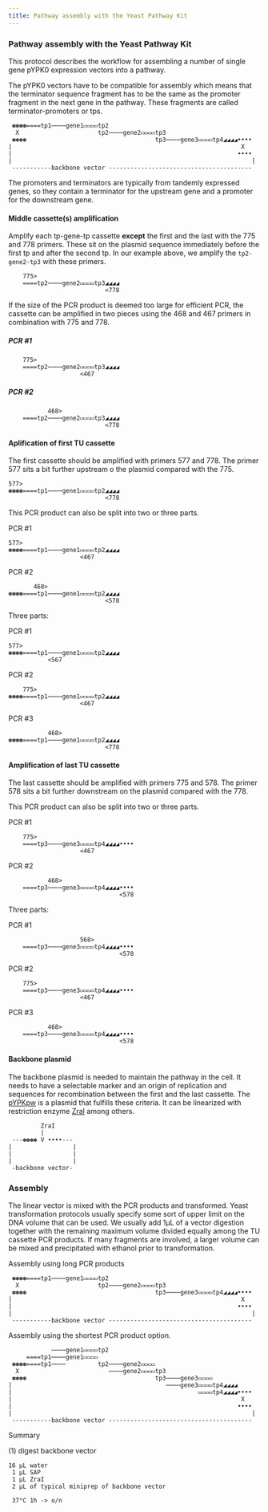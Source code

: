 ```yaml
---
title: Pathway assembly with the Yeast Pathway Kit
---
```


### Pathway assembly with the Yeast Pathway Kit 

This protocol describes the workflow for assembling a number of single gene pYPK0 expression vectors into a pathway.

The pYPK0 vectors have to be compatible for assembly which means that the terminator sequence fragment has to be the same as the promoter fragment in the next gene in the pathway. These fragments are called terminator-promoters or tps.   

     ✽✽✽✽====tp1⋯⋯⋯⋯gene1▭▭▭▭tp2
      X                      tp2⋯⋯⋯⋯gene2▭▭▭▭tp3
     ✽✽✽✽                                    tp3⋯⋯⋯⋯gene3▭▭▭▭tp4◢◢◢◢••••
    |                                                                X
    |                                                               •••• 
    |                                                                   |
     -----------backbone vector ----------------------------------------              
                          

The promoters and terminators are typically from tandemly expressed genes, so they contain a terminator for the upstream gene and a promoter for the downstream gene.

#### Middle cassette(s) amplification

Amplify each tp-gene-tp cassette **except** the first and the last with the 775 and 778 primers. These sit on the plasmid sequence immediately before the first tp and after the second tp. In our example above, we amplify the `tp2-gene2-tp3` with these primers.

        775>
        ====tp2⋯⋯⋯⋯gene2▭▭▭▭tp3◢◢◢◢
                               <778

If the size of the PCR product is deemed too large for efficient PCR, the cassette can be amplified in two pieces using the 468 and 467 primers in combination with 775 and 778.

##### PCR #1

        775>
        ====tp2⋯⋯⋯⋯gene2▭▭▭▭tp3◢◢◢◢
                        <467
##### PCR #2

               468>
        ====tp2⋯⋯⋯⋯gene2▭▭▭▭tp3◢◢◢◢
                               <778

#### Aplification of first TU cassette

The first cassette should be amplified with primers 577 and 778. The primer 577 sits a bit further upstream o the plasmid compared with the 775.

    577>
    ✽✽✽✽====tp1⋯⋯⋯⋯gene1▭▭▭▭tp2◢◢◢◢
                               <778

This PCR product can also be split into two or three parts.

PCR #1

    577>
    ✽✽✽✽====tp1⋯⋯⋯⋯gene1▭▭▭▭tp2◢◢◢◢
                        <467
PCR #2

           468>
    ✽✽✽✽====tp1⋯⋯⋯⋯gene1▭▭▭▭tp2◢◢◢◢
                               <578


Three parts:

PCR #1

    577>
    ✽✽✽✽====tp1⋯⋯⋯⋯gene1▭▭▭▭tp2◢◢◢◢
               <567
PCR #2

        775>
    ✽✽✽✽====tp1⋯⋯⋯⋯gene1▭▭▭▭tp2◢◢◢◢
                        <467
PCR #3

               468>
    ✽✽✽✽====tp1⋯⋯⋯⋯gene1▭▭▭▭tp2◢◢◢◢
                               <778

#### Amplification of last TU cassette

The last cassette should be amplified with primers 775 and 578. The primer 578 sits a bit further downstream on the plasmid compared with the 778.


This PCR product can also be split into two or three parts.

PCR #1

        775>
        ====tp3⋯⋯⋯⋯gene3▭▭▭▭tp4◢◢◢◢••••
                        <467
PCR #2

               468>
        ====tp3⋯⋯⋯⋯gene3▭▭▭▭tp4◢◢◢◢••••
                                   <578


Three parts:

PCR #1

                        568>
        ====tp3⋯⋯⋯⋯gene3▭▭▭▭tp4◢◢◢◢••••
                                   <578


PCR #2

        775>
        ====tp3⋯⋯⋯⋯gene3▭▭▭▭tp4◢◢◢◢••••
                        <467

PCR #3

               468>
        ====tp3⋯⋯⋯⋯gene3▭▭▭▭tp4◢◢◢◢••••
                                   <578


#### Backbone plasmid

The backbone plasmid is needed to maintain the pathway in the cell. It needs to have a selectable marker and an origin of replication and sequences for recombination between the first and the last cassette. The [pYPKpw](https://nbviewer.jupyter.org/github/BjornFJohansson/ypk-xylose-pathways/blob/master/pYPKpw.ipynb) is a plasmid that fulfills these criteria. It can be linearized with restriction enzyme [ZraI](http://rebase.neb.com/rebase/enz/ZraI.html) among others.



             ZraI
             |    
     ---✽✽✽✽ V ••••---
    |                 |
    |                 |
    |                 |
     -backbone vector-



### Assembly

The linear vector is mixed with the PCR products and transformed. Yeast transformation protocols usually specify some sort of upper limit on the DNA volume that can be used. We usually add 1µL of a vector digestion together with the remaining maximum volume divided equally among the TU cassette PCR products. If many fragments are involved, a larger volume can be mixed and precipitated with ethanol prior to transformation.


Assembly using long PCR products 

     ✽✽✽✽====tp1⋯⋯⋯⋯gene1▭▭▭▭tp2
      X                      tp2⋯⋯⋯⋯gene2▭▭▭▭tp3
     ✽✽✽✽                                    tp3⋯⋯⋯⋯gene3▭▭▭▭tp4◢◢◢◢••••
    |                                                                X
    |                                                               •••• 
    |                                                                   |
     -----------backbone vector ----------------------------------------    
     
     
Assembly using the shortest PCR product option.


                ⋯⋯⋯⋯gene1▭▭▭▭tp2
         ====tp1⋯⋯⋯⋯gene1▭▭▭▭
     ✽✽✽✽====tp1⋯⋯⋯⋯         tp2⋯⋯⋯⋯gene2▭▭▭▭
      X                         ⋯⋯⋯⋯gene2▭▭▭▭tp3
     ✽✽✽✽                                    tp3⋯⋯⋯⋯gene3▭▭▭▭
    |                                           ⋯⋯⋯⋯gene3▭▭▭▭tp4◢◢◢◢
    |                                                    ▭▭▭▭tp4◢◢◢◢••••
    |                                                                X
    |                                                               •••• 
    |                                                                   |
     -----------backbone vector ----------------------------------------    






Summary

(1) digest backbone vector

    16 µL water 
     1 µL SAP
     1 µL ZraI
     2 µL of typical miniprep of backbone vector
     
     37°C 1h -> o/n
